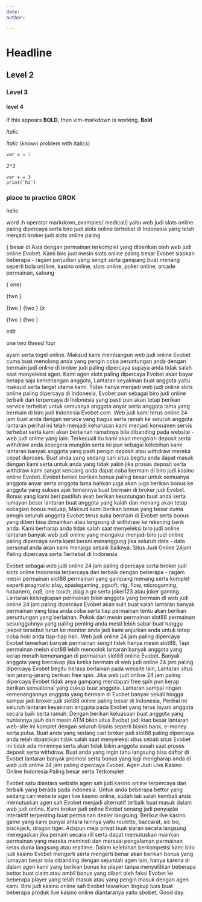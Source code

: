 ```yaml
---
date:  
author:  

---
```

#  Headline
##  Level 2
### Level 3
#### level 4

If this appears **BOLD**, then vim-markdown is working.
**Bold**

_Italic_


*Italic*  (known problem with italics)
```python
var x = 3
```

2^3

<!-- comment -->

```vim
var x = 3
print('hi')
```


### place to practice GROK

hello

word
:h operator
markdown_examples/  medical/j
 yaitu web judi slots online paling dipercaya serta biro judi slots online
 terhebat di Indonesia yang telah menjadi broker judi slots online paling

 { besar di Asia dengan permainan terkomplet yang diberikan oleh web judi online
 Evobet. Kami biro judi mesin slots online paling besar Evobet siapkan
 beberapa - ragam perjudian yang sengit serta gampang buat menang seperti bola
 on}line, kasino online, slots online, poker online, arcade permainan, sabung

 { one}

 {two }

 {two }
 {two }
 {x 

 {two }
 {two }

edit

one             two threed four

ayam serta togel online. Maksud kami membangun web judi online Evobet cuma
 buat menolong anda yang pengin coba peruntungan anda dengan bermain judi
 online di broker judi paling dipercaya supaya anda tidak salah saat
 menyeleksi agen. Kami agen slots paling dipercaya Evobet akan bayar berapa
 saja kemenangan anggota, Lantaran keyakinan buat anggota yaitu maksud serta
 target utama kami. Tidak hanya menjadi web judi online slots online paling
 dipercaya di Indonesia, Evobet pun sebagai biro judi online terbaik dan
 terpercaya di Indonesia yang pasti pun akan tetap berikan service terhebat
 untuk semuanya anggota anyar serta anggota lama yang bermain di biro judi
 Indonesia Evobet.com. Web judi kami terus online 24 jam buat anda dengan
 service yang bagus serta ramah ke seluruh anggota lantaran perihal ini telah
 menjadi keharusan kami menjadi konsumen servis terhebat serta kami akan
 berlainan ramahnya bila dibanding pada website - web judi online yang lain.
 Terkecuali itu kami akan mengolah deposit serta withdraw anda sesegera
 mungkin serta ini pun sebagai kelebihan kami lantaran banyak anggota yang
 pasti pengin deposit atau withdraw mereka cepat diproses. Buat anda yang
 sedang cari situs begitu anda dapat masuk dengan kami serta untuk anda yang
 tidak yakin jika proses deposit serta withdraw kami sangat kencang anda dapat
 coba bermain di biro judi kasino online Evobet. Evobet berani berikan bonus
 paling besar untuk semuanya anggota anyar serta anggota lama bahkan juga akan
 juga berikan bonus ke anggota yang sukses ajak temannya buat bermain di
 broker judi Evobet. Bonus yang kami beri pastilah akan berikan keuntungan
 buat anda serta lumayan besar lantaran buat anggota yang kalah dan menang
 akan tetap kebagian bonus meluap, Maksud kami berikan bonus yang besar cuma
 pengin seluruh anggota Evobet terus suka bermain di Evobet serta bonus yang
 diberi bisa dimainkan atau langsung di withdraw ke rekening bank anda. Kami
 berharap anda tidak salah saat menyeleksi biro judi online lantaran banyak
 web judi online yang mengakui menjadi biro judi online paling dipercaya serta
 kami berani menanggung jika seluruh data - data personal anda akan kami
 menjaga sebaik baiknya.  Situs Judi Online 24jam Paling dipercaya serta
 Terhebat di Indonesia

Evobet sebagai web judi online 24 jam paling dipercaya serta broker judi slots
online Indonesia terpercaya dan terbaik dengan beberapa - ragam mesin
permainan slot88 permainan yang gampang menang serta komplet seperti pragmatic
play, spadegaming, pgsoft, rtg, flow, microgaming, habanero, cq9, one touch,
plag n go serta joker123 atau joker gaming. Lantaran kelengkapan permainan
bikin anggota yang bermain di web judi online 24 jam paling dipercaya Evobet
akan sulit buat kalah lantaran banyak permainan yang bisa anda coba serta tiap
permainan tentu akan berikan peruntungan yang berlainan. Pokok dari mesin
permainan slot88 permainan sesungguhnya yang paling penting anda mesti lebih
sabar buat tunggu jekpot tersebut turun ke monitor anda jadi kami anjurkan
anda untuk tetap coba hoki anda tiap-tiap hari. Web judi online 24 jam paling
dipercaya Evobet tawarkan banyak permainan sengit tidak hanya mesin slot88,
Tapi permainan meisn slot88 lebih mencolok lantaran banyak anggota yang kerap
meraih kemenangan di permainan slot88 online Evobet. Banyak anggota yang
bercakap jika ketika bermain di web judi online 24 jam paling dipercaya Evobet
begitu berasa berlainan pada website lain, Lantaran situs lain jarang-jarang
berikan free spin. Jika web judi online 24 jam paling dipercaya Evobet tidak
anya gampang mendapati free spin pun kerap berikan sensational yang cukup
buat anggota. Lantaran sampai ringan kemenangannya anggota yang bermain di
Evobet banyak sekali hingga sampai jadi broker judi slot88 online paling besar
di Indonesia, Perihal ini seluruh lantaran keyakinan anggota pada Evobet yang
terus layani anggota secara baik serta ramah. Dengan berikan keluasaan buat
anggota yang huniannya jauh dari mesin ATM bikin situs Evobet jadi kian besar
lantaran web-site ini komplet dengan seluruh bisnis seperti bisnis bank,
e-money serta pulsa. Buat anda yang sedang cari broker judi slot88 paling
dipercaya anda telah dipastikan tidak salah saat menyeleksi situs sebab situs
Evobet ini tidak ada minimnya serta akan tidak bikin anggota susah saat proses
deposit serta withdraw. Buat anda yang ingin tahu langsung bisa daftar di
Evobet lantaran banyak promosi serta bonus yang lagi mengharap anda di web
judi online 24 jam paling dipercaya Evobet.  Agen Judi Live Kasino Online
Indonesia Paling besar serta Terkomplet

Evobet satu diantara website agen sah judi kasino online terpercaya dan
terbaik yang berada pada indonesia. Untuk anda beberapa bettor yang sedang
cari website agen live kasino online, sudah tak salah kembali anda memutuskan
agen sah Evobet menjadi alternatif terbaik buat masuk dalam web judi online.
Kami broker judi online Evobet senang jadi penyuplai interaktif terpenting
buat permainan dealer langsung. Berikut live kasino game yang kami punyai
antara lainnya yaitu roulette, baccarat, sic bo, blackjack, dragon tiger.
Adapun meja privat buat siaran secara langsung menegaskan jika pemain secara
riil serta dapat memutuskan mainkan permainan yang mereka meminati dan merasai
pengalaman permainan kelas dunia langsung atau realtime. Dalam kelebihan
berkompetisi kami biro judi kasino Evobet mengerti serta mengerti benar akan
berikan bonus yang lumayan besar bila dibanding dengan sejumlah agen lain,
hanya karena di dalam agen kami yang berikan bonus ke player tanpa menyulitkan
beberapa bettor buat claim atau ambil bonus yang diberi oleh faksi Evobet ke
beberapa player yang telah masuk atau yang pengin masuk dengan agen kami. Biro
judi kasino online sah Evobet tawarkan lingkup luas buat beberapa produk live
kasino online diantaranya yaitu sbobet,   Good day.



